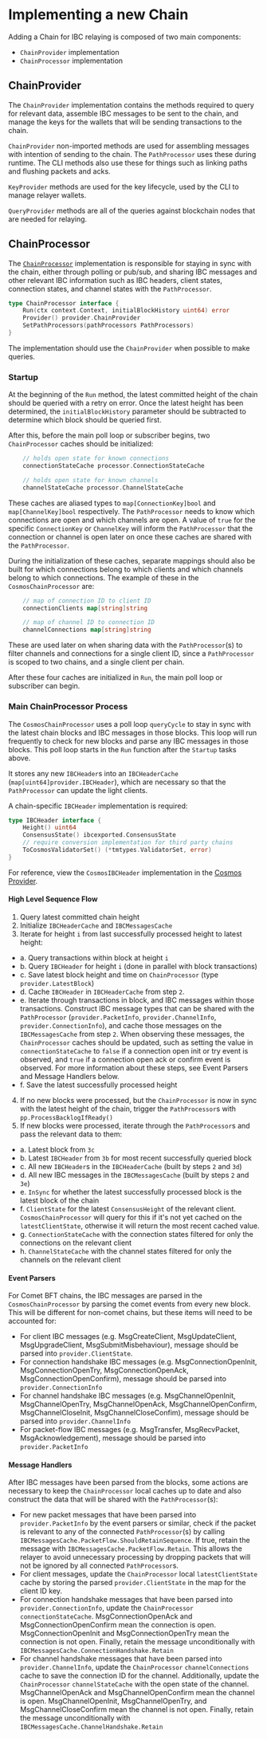 # Implementing a new Chain

Adding a Chain for IBC relaying is composed of two main components:
- `ChainProvider` implementation
- `ChainProcessor` implementation

## ChainProvider

The `ChainProvider` implementation contains the methods required to query for relevant data, assemble IBC messages to be sent to the chain, and manage the keys for the wallets that will be sending transactions to the chain.

`ChainProvider` non-imported methods are used for assembling messages with intention of sending to the chain. The `PathProcessor` uses these during runtime. The CLI methods also use these for things such as linking paths and flushing packets and acks.

`KeyProvider` methods are used for the key lifecycle, used by the CLI to manage relayer wallets.

`QueryProvider` methods are all of the queries against blockchain nodes that are needed for relaying.

## ChainProcessor

The [`ChainProcessor`](../relayer/processor/chain_processor.go) implementation is responsible for staying in sync with the chain, either through polling or pub/sub, and sharing IBC messages and other relevant IBC information such as IBC headers, client states, connection states, and channel states with the `PathProcessor`.

```go
type ChainProcessor interface {
	Run(ctx context.Context, initialBlockHistory uint64) error
	Provider() provider.ChainProvider
	SetPathProcessors(pathProcessors PathProcessors)
}
```

The  implementation should use the `ChainProvider` when possible to make queries.

### Startup

At the beginning of the `Run` method, the latest committed height of the chain should be queried with a retry on error. Once the latest height has been determined, the `initialBlockHistory` parameter should be subtracted to determine which block should be queried first.

After this, before the main poll loop or subscriber begins, two `ChainProcessor` caches should be initialized:

```go
	// holds open state for known connections
	connectionStateCache processor.ConnectionStateCache

	// holds open state for known channels
	channelStateCache processor.ChannelStateCache
```

These caches are aliased types to `map[ConnectionKey]bool` and `map[ChannelKey]bool` respectively. The `PathProcessor` needs to know which connections are open and which channels are open. A value of `true` for the specific `ConnectionKey` or `ChannelKey` will inform the `PathProcessor` that the connection or channel is open later on once these caches are shared with the `PathProcessor`.

During the initialization of these caches, separate mappings should also be built for which connections belong to which clients and which channels belong to which connections. The example of these in the `CosmosChainProcessor` are:

```go
	// map of connection ID to client ID
	connectionClients map[string]string

	// map of channel ID to connection ID
	channelConnections map[string]string
```

These are used later on when sharing data with the `PathProcessor`(s) to filter channels and connections for a single client ID, since a `PathProcessor` is scoped to two chains, and a single client per chain.

After these four caches are initialized in `Run`, the main poll loop or subscriber can begin.

### Main ChainProcessor Process

The `CosmosChainProcessor` uses a poll loop `queryCycle` to stay in sync with the latest chain blocks and IBC messages in those blocks. This loop will run frequently to check for new blocks and parse any IBC messages in those blocks. This poll loop starts in the `Run` function after the `Startup` tasks above.

It stores any new `IBCHeader`s into an `IBCHeaderCache` (`map[uint64]provider.IBCHeader`), which are necessary so that the `PathProcessor` can update the light clients.

A chain-specific `IBCHeader` implementation is required:

```go
type IBCHeader interface {
	Height() uint64
	ConsensusState() ibcexported.ConsensusState
	// require conversion implementation for third party chains
	ToCosmosValidatorSet() (*tmtypes.ValidatorSet, error)
}
```

For reference, view the `CosmosIBCHeader` implementation in the [Cosmos Provider](../relayer/chains/cosmos/provider.go).

#### High Level Sequence Flow

1. Query latest committed chain height
2. Initialize `IBCHeaderCache` and `IBCMessagesCache`
3. Iterate for height `i` from last successfully processed height to latest height:

- a. Query transactions within block at height `i`
- b. Query `IBCHeader` for height `i` (done in parallel with block transactions)
- c. Save latest block height and time on `ChainProcessor` (type `provider.LatestBlock`)
- d. Cache `IBCHeader` in `IBCHeaderCache` from step `2`.
- e. Iterate through transactions in block, and IBC messages within those transactions. Construct IBC message types that can be shared with the `PathProcessor` (`provider.PacketInfo`, `provider.ChannelInfo`, `provider.ConnectionInfo`), and cache those messages on the `IBCMessagesCache` from step `2`. When observing these messages, the `ChainProcessor` caches should be updated, such as setting the value in `connectionStateCache` to `false` if a connection open init or try event is observed, and `true` if a connection open ack or confirm event is observed. For more information about these steps, see Event Parsers and Message Handlers below.
- f. Save the latest successfully processed height

4. If no new blocks were processed, but the `ChainProcessor` is now in sync with the latest height of the chain, trigger the `PathProcessor`s with `pp.ProcessBacklogIfReady()`
5. If new blocks were processed, iterate through the `PathProcessor`s and pass the relevant data to them:

- a. Latest block from `3c`
- b. Latest `IBCHeader` from `3b` for most recent successfully queried block
- c. All new `IBCHeader`s in the `IBCHeaderCache` (built by steps `2` and `3d`)
- d. All new IBC messages in the `IBCMessagesCache` (built by steps `2` and `3e`)
- e. `InSync` for whether the latest successfully processed block is the latest block of the chain
- f. `ClientState` for the latest `ConsensusHeight` of the relevant client. `CosmosChainProcessor` will query for this if it's not yet cached on the `latestClientState`, otherwise it will return the most recent cached value.
- g. `ConnectionStateCache` with the connection states filtered for only the connections on the relevant client
- h. `ChannelStateCache` with the channel states filtered for only the channels on the relevant client

#### Event Parsers

For Comet BFT chains, the IBC messages are parsed in the `CosmosChainProcessor` by parsing the comet events from every new block. This will be different for non-comet chains, but these items will need to be accounted for:

- For client IBC messages (e.g. MsgCreateClient, MsgUpdateClient, MsgUpgradeClient, MsgSubmitMisbehaviour), message should be parsed into `provider.ClientState`.
- For connection handshake IBC messages (e.g. MsgConnectionOpenInit, MsgConnectionOpenTry, MsgConnectionOpenAck, MsgConnectionOpenConfirm), message should be parsed into `provider.ConnectionInfo`
- For channel handshake IBC messages (e.g. MsgChannelOpenInit, MsgChannelOpenTry, MsgChannelOpenAck, MsgChannelOpenConfirm, MsgChannelCloseInit, MsgChannelCloseConfim), message should be parsed into `provider.ChannelInfo`
- For packet-flow IBC messages (e.g. MsgTransfer, MsgRecvPacket, MsgAcknowledgement), message should be parsed into `provider.PacketInfo`

#### Message Handlers

After IBC messages have been parsed from the blocks, some actions are necessary to keep the `ChainProcessor` local caches up to date and also construct the data that will be shared with the `PathProcessor`(s):

- For new packet messages that have been parsed into `provider.PacketInfo` by the event parsers or similar, check if the packet is relevant to any of the connected `PathProcessor`(s) by calling `IBCMessagesCache.PacketFlow.ShouldRetainSequence`. If true, retain the message with `IBCMessagesCache.PacketFlow.Retain`. This allows the relayer to avoid unnecessary processing by dropping packets that will not be ignored by all connected `PathProcessor`s.
- For client messages, update the `ChainProcessor` local `latestClientState` cache by storing the parsed `provider.ClientState` in the map for the client ID key.
- For connection handshake messages that have been parsed into `provider.ConnectionInfo`, update the `ChainProcessor` `connectionStateCache`. MsgConnectionOpenAck and MsgConnectionOpenConfirm mean the connection is open. MsgConnectionOpenInit and MsgConnectionOpenTry mean the connection is not open. Finally, retain the message unconditionally with `IBCMessagesCache.ConnectionHandshake.Retain`
- For channel handshake messages that have been parsed into `provider.ChannelInfo`, update the `ChainProcessor` `channelConnections` cache to save the connection ID for the channel. Additionally, update the `ChainProcessor` `channelStateCache` with the open state of the channel. MsgChannelOpenAck and MsgChannelOpenConfirm mean the channel is open. MsgChannelOpenInit, MsgChannelOpenTry, and MsgChannelCloseConfirm mean the channel is not open. Finally, retain the message unconditionally with `IBCMessagesCache.ChannelHandshake.Retain`


